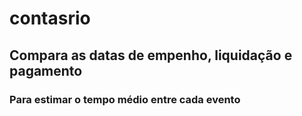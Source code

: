 # contasrio
## Compara as datas de empenho, liquidação e pagamento
### Para estimar o tempo médio entre cada evento
